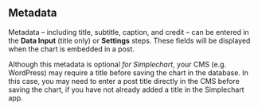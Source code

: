 ## Metadata

Metadata – including title, subtitle, caption, and credit – can be entered in the **Data Input** (title only) or **Settings** steps. These fields will be displayed when the chart is embedded in a post.

Although this metadata is optional *for Simplechart*, your CMS (e.g. WordPress) may require a title before saving the chart in the database. In this case, you may need to enter a post title directly in the CMS before saving the chart, if you have not already added a title in the Simplechart app.